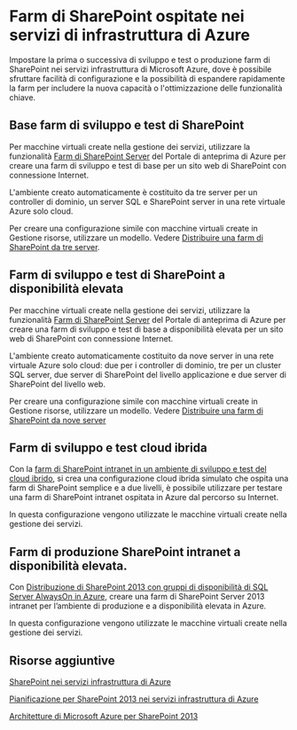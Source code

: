<properties 
	pageTitle="Farm di SharePoint ospitate nei servizi di infrastruttura di Azure" 
	description="Trovare i principali argomenti che descrivono come impostare un farm di sviluppo/test o produzione di SharePoint 2013 nei servizi di infrastruttura di Microsoft Azure." 
	documentationCenter="" 
	services="virtual-machines"
	authors="JoeDavies-MSFT" 
	manager="timlt" 
	editor=""
	tags="azure-service-management,azure-resource-manager"/>

<tags 
	ms.service="virtual-machines" 
	ms.workload="infrastructure-services" 
	ms.tgt_pltfrm="vm-windows-sharepoint" 
	ms.devlang="na" 
	ms.topic="index-page" 
	ms.date="07/07/2015" 
	ms.author="josephd"/>

# Farm di SharePoint ospitate nei servizi di infrastruttura di Azure

Impostare la prima o successiva di sviluppo e test o produzione farm di SharePoint nei servizi infrastruttura di Microsoft Azure, dove è possibile sfruttare facilità di configurazione e la possibilità di espandere rapidamente la farm per includere la nuova capacità o l'ottimizzazione delle funzionalità chiave.

## Base farm di sviluppo e test di SharePoint 

Per macchine virtuali create nella gestione dei servizi, utilizzare la funzionalità [Farm di SharePoint Server](virtual-machines-sharepoint-farm-azure-preview.md) del Portale di anteprima di Azure per creare una farm di sviluppo e test di base per un sito web di SharePoint con connessione Internet.

L'ambiente creato automaticamente è costituito da tre server per un controller di dominio, un server SQL e SharePoint server in una rete virtuale Azure solo cloud.

Per creare una configurazione simile con macchine virtuali create in Gestione risorse, utilizzare un modello. Vedere [Distribuire una farm di SharePoint da tre server](virtual-machines-workload-template-sharepoint.md#deploy-a-three-server-sharepoint-farm).

## Farm di sviluppo e test di SharePoint a disponibilità elevata

Per macchine virtuali create nella gestione dei servizi, utilizzare la funzionalità [Farm di SharePoint Server](virtual-machines-sharepoint-farm-azure-preview.md) del Portale di anteprima di Azure per creare una farm di sviluppo e test di base a disponibilità elevata per un sito web di SharePoint con connessione Internet.

L'ambiente creato automaticamente costituito da nove server in una rete virtuale Azure solo cloud: due per i controller di dominio, tre per un cluster SQL server, due server di SharePoint del livello applicazione e due server di SharePoint del livello web.

Per creare una configurazione simile con macchine virtuali create in Gestione risorse, utilizzare un modello. Vedere [Distribuire una farm di SharePoint da nove server](virtual-machines-workload-template-sharepoint.md#deploy-a-nine-server-sharepoint-farm)

## Farm di sviluppo e test cloud ibrida

Con la [farm di SharePoint intranet in un ambiente di sviluppo e test del cloud ibrido](../virtual-network/virtual-networks-setup-sharepoint-hybrid-cloud-testing.md), si crea una configurazione cloud ibrida simulato che ospita una farm di SharePoint semplice e a due livelli, è possibile utilizzare per testare una farm di SharePoint intranet ospitata in Azure dal percorso su Internet.

In questa configurazione vengono utilizzate le macchine virtuali create nella gestione dei servizi.

## Farm di produzione SharePoint intranet a disponibilità elevata.

Con [Distribuzione di SharePoint 2013 con gruppi di disponibilità di SQL Server AlwaysOn in Azure](virtual-machines-workload-intranet-sharepoint-overview.md), creare una farm di SharePoint Server 2013 intranet per l’ambiente di produzione e a disponibilità elevata in Azure.

In questa configurazione vengono utilizzate le macchine virtuali create nella gestione dei servizi.

## Risorse aggiuntive

[SharePoint nei servizi infrastruttura di Azure](https://msdn.microsoft.com/library/dn275955.aspx)

[Pianificazione per SharePoint 2013 nei servizi infrastruttura di Azure](https://msdn.microsoft.com/library/dn275958.aspx)

[Architetture di Microsoft Azure per SharePoint 2013](https://technet.microsoft.com/library/dn635309.aspx)
 

<!---HONumber=July15_HO2-->